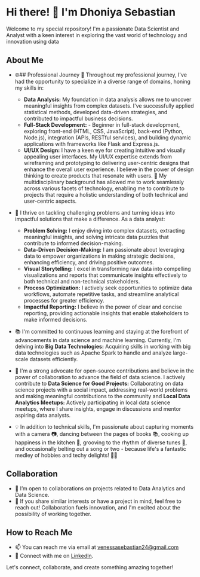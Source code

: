 # Hi there! 👋 I'm Dhoniya Sebastian

Welcome to my special repository! I'm a passionate Data Scientist and Analyst with a keen interest in exploring the vast world of technology and innovation using data 

## About Me

- 🌐## Professional Journey
  💼 Throughout my professional journey, I've had the opportunity to specialize in a diverse range of domains, honing my skills in:
  - **Data Analysis:** My foundation in data analysis allows me to uncover meaningful insights from complex datasets. I've successfully applied statistical methods, developed data-driven strategies, and contributed to impactful business decisions.
  - **Full-Stack Development:** - Beginner in full-stack development, exploring front-end (HTML, CSS, JavaScript), back-end (Python, Node.js), integration (APIs, RESTful services), and building dynamic applications with frameworks like Flask and Express.js.
  - **UI/UX Design:** I have a keen eye for creating intuitive and visually appealing user interfaces. My UI/UX expertise extends from wireframing and prototyping to delivering user-centric designs that enhance the overall user experience. I believe in the power of design thinking to create products that resonate with users.
  💼 My multidisciplinary background has allowed me to work seamlessly across various facets of technology, enabling me to contribute to projects that require a holistic understanding of both technical and user-centric aspects.

- 🚀 I thrive on tackling challenging problems and turning ideas into impactful solutions that make a difference. As a data analyst:
  - **Problem Solving:** I enjoy diving into complex datasets, extracting meaningful insights, and solving intricate data puzzles that contribute to informed decision-making.
  - **Data-Driven Decision-Making:** I am passionate about leveraging data to empower organizations in making strategic decisions, enhancing efficiency, and driving positive outcomes.
  - **Visual Storytelling:** I excel in transforming raw data into compelling visualizations and reports that communicate insights effectively to both technical and non-technical stakeholders.
  - **Process Optimization:** I actively seek opportunities to optimize data workflows, automate repetitive tasks, and streamline analytical processes for greater efficiency.
  - **Impactful Reporting:** I believe in the power of clear and concise reporting, providing actionable insights that enable stakeholders to make informed decisions.
    
- 📚 I'm committed to continuous learning and staying at the forefront of advancements in data science and machine learning. Currently, I'm delving into **Big Data Technologies:** Acquiring skills in working with big data technologies such as Apache Spark to handle and analyze large-scale datasets efficiently.
  
- 🌱 I'm a strong advocate for open-source contributions and believe in the power of collaboration to advance the field of data science. I actively contribute to **Data Science for Good Projects:** Collaborating on data science projects with a social impact, addressing real-world problems and making meaningful contributions to the community and **Local Data Analytics Meetups:** Actively participating in local data science meetups, where I share insights, engage in discussions and mentor aspiring data analysts.
  
- 💡 In addition to technical skills, I'm passionate about capturing moments with a camera 📷, dancing between the pages of books 📚, cooking up happiness in the kitchen 🍳, grooving to the rhythm of diverse tunes 🎵, and occasionally belting out a song or two - because life's a fantastic medley of hobbies and techy delights! 🚀✨

## Collaboration

- 💞️ I’m open to collaborations on projects related to Data Analytics and Data Science.
- 👥 If you share similar interests or have a project in mind, feel free to reach out! Collaboration fuels innovation, and I'm excited about the possibility of working together.

## How to Reach Me

- 📫 You can reach me via email at venessasebastian24@gmail.com
- 🤝 Connect with me on [LinkedIn](https://www.linkedin.com/in/dhoniya/).


Let's connect, collaborate, and create something amazing together!

<!---
Dhoniya-Sebastian/Dhoniya-Sebastian is a ✨ special ✨ repository because its `README.md` (this file) appears on your GitHub profile.
You can click the Preview link to take a look at your changes.
--->
